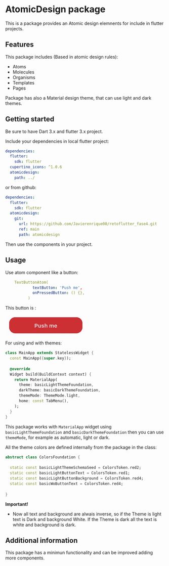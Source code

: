 
# AtomicDesign package

This is a package provides an Atomic design elemnents for include in flutter projects.

## Features

This package includes (Based in atomic design rules):

- Atoms
- Molecules
- Organisms
- Templates
- Pages

Package has also a Material design theme, that can use light and dark themes.

## Getting started

Be sure to have Dart 3.x and flutter 3.x project.

Include your dependencies in local flutter project:

```yaml
dependencies:
  flutter:
    sdk: flutter
  cupertino_icons: ^1.0.6
  atomicdesign:
    path: ../
```

or from github:

```yaml
dependencies:
  flutter:
    sdk: flutter
  atomicdesign:
    git:
      url: https://github.com/Javierenrique00/retoflutter_fase4.git
      ref: main
      path: atomicdesign
```

Then use the components in your project.

## Usage

Use atom component like a button:

```yaml
    TextButtonAtom(
            textButton: 'Push me',
            onPressedButton: () {},
          )
```

This button is :

![TextButtomAtom](./assets/textButtomAtom.jpg)

For using and with themes:

```Dart
class MainApp extends StatelessWidget {
  const MainApp({super.key});

  @override
  Widget build(BuildContext context) {
    return MaterialApp(
      theme: basicLightThemeFoundation,
      darkTheme: basicDarkThemeFoundation,
      themeMode: ThemeMode.light,
      home: const TabMenu(),
    );
  }
}
```

This package works with `MaterialApp` widget using `basicLightThemeFoundation` and `basicDarkThemeFoundation` then you can use `themeMode`, for example as automatic, light or dark.

All the theme colors are defined internally from the package in the class:

```Dart
abstract class ColorsFoundation {

  static const basicLightThemeSchemaSeed = ColorsToken.red2;
  static const basicLightButtonText = ColorsToken.red1;
  static const basicLightButtonBackground = ColorsToken.red4;
  static const basicWoButtonText = ColorsToken.red4;

}
```

**Important!**

- Now all text and background are alwais inverse, so if the Theme is light text is Dark and background White. If the Theme is dark all the text is white and background is dark.

## Additional information

This package has a minimun functionality and can be improved adding more components.
